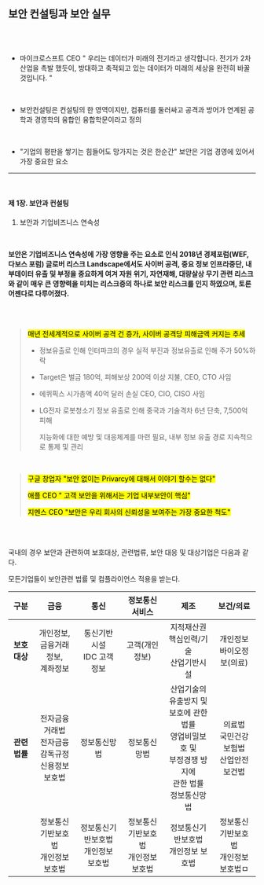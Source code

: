 ## 보안 컨설팅과 보안 실무 

<br/>

<br/>

- 마이크로스프트 CEO " 우리는 데이터가 미래의 전기라고 생각합니다. 전기가 2차 산업을 촉발 했듯이, 방대하고 축적되고 있는 데이터가 미래의 세상을 완전히 바꿀 것입니다. " 

<br/>

- 보안컨설팅은 컨설팅의 한 영역이지만, 컴퓨터를 둘러싸고 공격과 방어가 연계된 공학과 경영학의 융합인 융합학문이라고 정의 

<br/>

- "기업의 평판을 쌓기는 힘들어도 망가지는 것은 한순간" 보안은 기업 경영에 있어서 가장 중요한 요소 

---

<br/>



#### 제 1장. 보안과 컨설팅

1) 보안과 기업비즈니스 연속성

   <br/>

**보안은 기업비즈니스 연속성에 가장 영향을 주는 요소로 인식 2018년 경제포럼(WEF, 다보스 포럼) 글로버 리스크 Landscape에서도 사이버 공격, 중요 정보 인프라중단, 내부데이터 유출 및 부정을 중요하게 여겨 자원 위기, 자연재해, 대량살상 무기 관련 리스크와 같이 매우 큰 영향력을 미치는 리스크중의 하나로 보안 리스크를 인지 하였으며, 토론 어젠다로 다루어졌다.** 

<br/>

<br/>

>  <mark>매년 전세계적으로 사이버 공격 건 증가, 사이버 공격당 피해금액 커지는 추세 </mark>
>
> - 정보유출로 인해 인터파크의 경우 실적 부진과 정보유출로 인해 주가 50%하락
>
> - Target은 벌금 180억, 피해보상 200억 이상 지불, CEO, CTO 사임
>
> -  에퀴픽스 시가총액 40억 달러 손실 CEO, CIO, CISO 사임
>
> - LG전자 로봇청소기 정보 유출로 인해 중국과 기술격차 6년 단축, 7,500억 피해
>
>   지능화에 대한 예방 및 대응체계를 마련 필요, 내부 정보 유출 경로 지속적으로 통제 및 관리



<br/>

> <mark>구글 창업자 "보안 없이는 Privarcy에 대해서 이야기 할수는 없다" </mark>
>
> <mark>애플 CEO " 고객 보안을 위해서는 기업 내부보안이 핵심"</mark>
>
> <mark> 지멘스 CEO "보안은 우리 회사의 신뢰성을 보여주는 가장 중요한 척도"</mark>

<br/>

<br/>

국내의 경우 보안과 관련하여 보호대상, 관련법류, 보안 대응 및 대상기업은 다음과 같다.

모든기업들이 보안관련 법률 및 컴플라이언스 적용을 받는다. 

|      **구분**      |                           **금융**                           |                 **통신**                 |            **정보통신서비스**            |                           **제조**                           |                     **보건/의료**                      |
| :----------------: | :----------------------------------------------------------: | :--------------------------------------: | :--------------------------------------: | :----------------------------------------------------------: | :----------------------------------------------------: |
| **보호대상**<br /> |         개인정보, <br />금융거래정보, <br />계좌정보         |     통신기반 시설<br />IDC 고객정보      |              고객(개인정보)              |       지적재산권<br />핵심인력/기술<br /> 산업기반시설       |             개인정보<br />바이오정보(의료)             |
|    **관련법률**    | 전자금융거래법<br />전자금융<br /> 감독규정<br /> 신용정보 보호법 |               정보통신망법               |            정보통신망법<br />            | 산업기술의 유출방지 및<br /> 보호에 관한 법률 <br />영업비밀보호 및  <br /> 부정경쟁 방지에 <br /> 관한 법률 <br /> 정보통신망법 | 의료법<br /> 국민건강보험법<br /> 산업안전보건법<br /> |
|                    |           정보통신기반보호법<br /> 개인정보 보호법           | 정보통신기반보호법<br /> 개인정보 보호법 | 정보통신기반보호법<br /> 개인정보 보호법 |           정보통신기반보호법<br /> 개인정보 보호법           |       정보통신기반보호법<br /> 개인정보 보호법ㅁ       |

